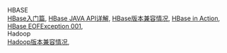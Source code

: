 
HBASE
<br/>
[HBase入门篇](https://github.com/darkdown/blog/blob/master/notes/hbase_N001.md),
[HBase JAVA API详解](https://github.com/darkdown/blog/blob/master/notes/hbase_N002.md),
[HBase版本兼容情况](https://github.com/darkdown/blog/blob/master/notes/hbase_N003.md),
[HBase in Action](https://github.com/darkdown/blog/blob/master/notes/hbase_N004.md),
[HBase EOFException 001](https://github.com/darkdown/blog/blob/master/notes/hbase_E001.md), 
<br/>
Hadoop
<br/>
[Hadoop版本兼容情况](https://github.com/darkdown/blog/blob/master/notes/hadoop_N001.md),
